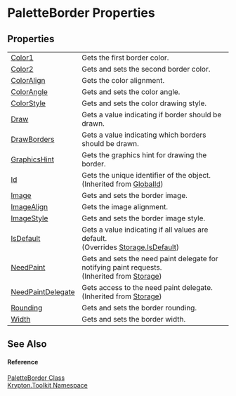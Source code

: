 # PaletteBorder Properties




## Properties
<table>
<tr>
<td><a href="27640271-a311-2dfa-edf7-7034cfd07eab.md">Color1</a></td>
<td>Gets the first border color.</td></tr>
<tr>
<td><a href="e45e8542-7325-4965-32cf-f5d0a81affea.md">Color2</a></td>
<td>Gets and sets the second border color.</td></tr>
<tr>
<td><a href="f98974c3-3927-238c-d957-8062b5c2cb40.md">ColorAlign</a></td>
<td>Gets the color alignment.</td></tr>
<tr>
<td><a href="631d47a4-119d-f797-4fee-1c04c443b32f.md">ColorAngle</a></td>
<td>Gets and sets the color angle.</td></tr>
<tr>
<td><a href="8b7053f1-177f-35d4-23cb-4cc0f0df8ded.md">ColorStyle</a></td>
<td>Gets and sets the color drawing style.</td></tr>
<tr>
<td><a href="b128f583-df59-96f0-c25c-252db9d6cc0d.md">Draw</a></td>
<td>Gets a value indicating if border should be drawn.</td></tr>
<tr>
<td><a href="052ce796-fde8-7bf1-6a92-fb4c933f2f0c.md">DrawBorders</a></td>
<td>Gets a value indicating which borders should be drawn.</td></tr>
<tr>
<td><a href="2639a2f2-8ff6-52e1-a0bb-81a49f532883.md">GraphicsHint</a></td>
<td>Gets the graphics hint for drawing the border.</td></tr>
<tr>
<td><a href="71a6846f-bfb6-fb58-b361-6b43ae0583a8.md">Id</a></td>
<td>Gets the unique identifier of the object.<br />(Inherited from <a href="9ef2ca3a-e03e-8927-105a-2f9a6fbdf849.md">GlobalId</a>)</td></tr>
<tr>
<td><a href="bf10e248-7ce6-e214-c5a5-7e13425a8548.md">Image</a></td>
<td>Gets and sets the border image.</td></tr>
<tr>
<td><a href="8e4e7c36-43ef-f72d-d401-81de1b95d692.md">ImageAlign</a></td>
<td>Gets the image alignment.</td></tr>
<tr>
<td><a href="6980870a-6f31-c82b-4acc-d9fe2c6655d8.md">ImageStyle</a></td>
<td>Gets and sets the border image style.</td></tr>
<tr>
<td><a href="142be41f-a636-3d83-18f9-c45b697767da.md">IsDefault</a></td>
<td>Gets a value indicating if all values are default.<br />(Overrides <a href="bbc0e831-9474-3bce-65dc-0625d793d8c1.md">Storage.IsDefault</a>)</td></tr>
<tr>
<td><a href="097a0f47-e60c-4bf7-802c-8391c6d8feff.md">NeedPaint</a></td>
<td>Gets and sets the need paint delegate for notifying paint requests.<br />(Inherited from <a href="8406cf55-79a3-e579-4094-be084e489431.md">Storage</a>)</td></tr>
<tr>
<td><a href="879ca7f2-32c5-8581-44f2-c7aee6491db2.md">NeedPaintDelegate</a></td>
<td>Gets access to the need paint delegate.<br />(Inherited from <a href="8406cf55-79a3-e579-4094-be084e489431.md">Storage</a>)</td></tr>
<tr>
<td><a href="63d01cd3-17dc-560d-d736-a524597dc553.md">Rounding</a></td>
<td>Gets and sets the border rounding.</td></tr>
<tr>
<td><a href="47494b2c-a068-5820-86ae-fbe1f414e286.md">Width</a></td>
<td>Gets and sets the border width.</td></tr>
</table>

## See Also


#### Reference
<a href="58309837-6402-8fdf-d9e1-eeab3ebd89bb.md">PaletteBorder Class</a>  
<a href="79d2eac2-21f4-54ff-7552-b20c33c30600.md">Krypton.Toolkit Namespace</a>  
